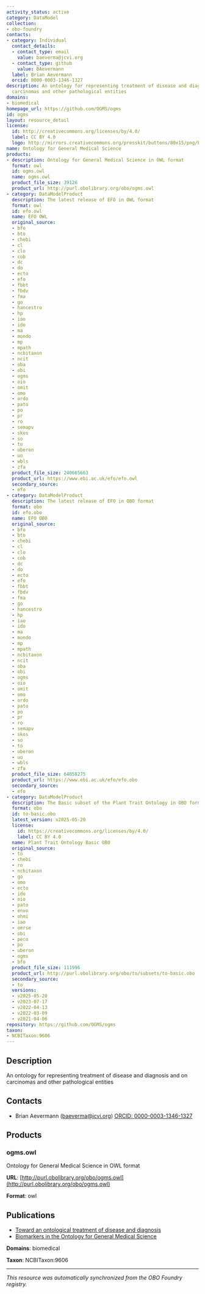 ```yaml
---
activity_status: active
category: DataModel
collection:
- obo-foundry
contacts:
- category: Individual
  contact_details:
  - contact_type: email
    value: baeverma@jcvi.org
  - contact_type: github
    value: BAevermann
  label: Brian Aevermann
  orcid: 0000-0003-1346-1327
description: An ontology for representing treatment of disease and diagnosis and on
  carcinomas and other pathological entities
domains:
- biomedical
homepage_url: https://github.com/OGMS/ogms
id: ogms
layout: resource_detail
license:
  id: http://creativecommons.org/licenses/by/4.0/
  label: CC BY 4.0
  logo: http://mirrors.creativecommons.org/presskit/buttons/80x15/png/by.png
name: Ontology for General Medical Science
products:
- description: Ontology for General Medical Science in OWL format
  format: owl
  id: ogms.owl
  name: ogms.owl
  product_file_size: 39126
  product_url: http://purl.obolibrary.org/obo/ogms.owl
- category: DataModelProduct
  description: The latest release of EFO in OWL format
  format: owl
  id: efo.owl
  name: EFO OWL
  original_source:
  - bfo
  - bto
  - chebi
  - cl
  - clo
  - cob
  - dc
  - do
  - ecto
  - efo
  - fbbt
  - fbdv
  - fma
  - go
  - hancestro
  - hp
  - iao
  - ido
  - ma
  - mondo
  - mp
  - mpath
  - ncbitaxon
  - ncit
  - oba
  - obi
  - ogms
  - oio
  - omit
  - omo
  - ordo
  - pato
  - po
  - pr
  - ro
  - semapv
  - skos
  - so
  - to
  - uberon
  - uo
  - wbls
  - zfa
  product_file_size: 240665663
  product_url: https://www.ebi.ac.uk/efo/efo.owl
  secondary_source:
  - efo
- category: DataModelProduct
  description: The latest release of EFO in OBO format
  format: obo
  id: efo.obo
  name: EFO OBO
  original_source:
  - bfo
  - bto
  - chebi
  - cl
  - clo
  - cob
  - dc
  - do
  - ecto
  - efo
  - fbbt
  - fbdv
  - fma
  - go
  - hancestro
  - hp
  - iao
  - ido
  - ma
  - mondo
  - mp
  - mpath
  - ncbitaxon
  - ncit
  - oba
  - obi
  - ogms
  - oio
  - omit
  - omo
  - ordo
  - pato
  - po
  - pr
  - ro
  - semapv
  - skos
  - so
  - to
  - uberon
  - uo
  - wbls
  - zfa
  product_file_size: 64058275
  product_url: https://www.ebi.ac.uk/efo/efo.obo
  secondary_source:
  - efo
- category: DataModelProduct
  description: The Basic subset of the Plant Trait Ontology in OBO format
  format: obo
  id: to-basic.obo
  latest_version: v2025-05-20
  license:
    id: https://creativecommons.org/licenses/by/4.0/
    label: CC BY 4.0
  name: Plant Trait Ontology Basic OBO
  original_source:
  - to
  - chebi
  - ro
  - ncbitaxon
  - go
  - omo
  - ecto
  - ido
  - oio
  - pato
  - envo
  - ohmi
  - iao
  - omrse
  - obi
  - peco
  - po
  - uberon
  - ogms
  - bfo
  product_file_size: 111996
  product_url: http://purl.obolibrary.org/obo/to/subsets/to-basic.obo
  secondary_source:
  - to
  versions:
  - v2025-05-20
  - v2023-07-17
  - v2022-04-13
  - v2022-03-09
  - v2021-04-06
repository: https://github.com/OGMS/ogms
taxon:
- NCBITaxon:9606
---
```

## Description

An ontology for representing treatment of disease and diagnosis and on carcinomas and other pathological entities

## Contacts

- Brian Aevermann (baeverma@jcvi.org) [ORCID: 0000-0003-1346-1327](https://orcid.org/0000-0003-1346-1327)

## Products

### ogms.owl

Ontology for General Medical Science in OWL format

**URL**: [http://purl.obolibrary.org/obo/ogms.owl](http://purl.obolibrary.org/obo/ogms.owl)

**Format**: owl

## Publications

- [Toward an ontological treatment of disease and diagnosis](https://www.ncbi.nlm.nih.gov/pubmed/21347182)
- [Biomarkers in the Ontology for General Medical Science](https://www.ncbi.nlm.nih.gov/pubmed/25991121)

**Domains**: biomedical

**Taxon**: NCBITaxon:9606

---

*This resource was automatically synchronized from the OBO Foundry registry.*